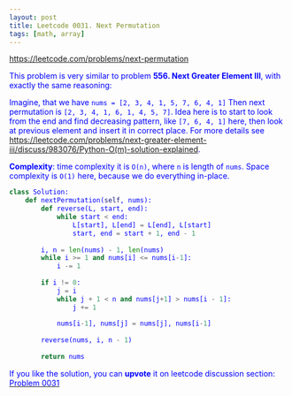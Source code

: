 ```yaml
---
layout: post
title: Leetcode 0031. Next Permutation
tags: [math, array]
---
```


<a href="https://leetcode.com/problems/next-permutation"> <font color = blue>https://leetcode.com/problems/next-permutation

This problem is very similar to problem **556. Next Greater Element III**, with exactly the same reasoning:

Imagine, that we have `nums = [2, 3, 4, 1, 5, 7, 6, 4, 1]` Then next permutation is `[2, 3, 4, 1, 6, 1, 4, 5, 7]`. Idea here is to start to look from the end and find decreasing pattern, like `[7, 6, 4, 1]` here, then look at previous element and insert it in correct place. For more details see https://leetcode.com/problems/next-greater-element-iii/discuss/983076/Python-O(m)-solution-explained.

**Complexity**: time complexity it is `O(n)`, where `n` is length of `nums`. Space complexity is `O(1)` here, because we do everything in-place.

```python
class Solution:
    def nextPermutation(self, nums):
        def reverse(L, start, end):
            while start < end:
                L[start], L[end] = L[end], L[start]
                start, end = start + 1, end - 1
        
        i, n = len(nums) - 1, len(nums)
        while i >= 1 and nums[i] <= nums[i-1]:
            i -= 1
            
        if i != 0:
            j = i
            while j + 1 < n and nums[j+1] > nums[i - 1]:
                j += 1
            
            nums[i-1], nums[j] = nums[j], nums[i-1]
        
        reverse(nums, i, n - 1)
        
        return nums
```
If you like the solution, you can **upvote** it on leetcode discussion section:<a href="https://leetcode.com/problems/next-permutation/discuss/1043577/python-o(n)-inplace-solution-explained"> <font color = blue>Problem 0031
